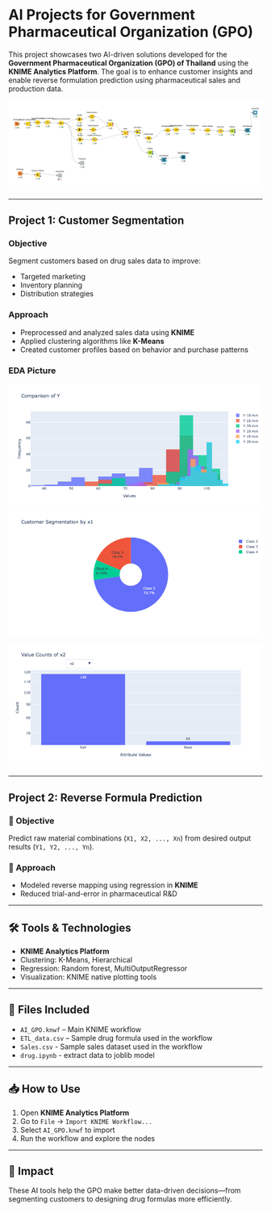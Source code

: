 # AI Projects for Government Pharmaceutical Organization (GPO)

This project showcases two AI-driven solutions developed for the **Government Pharmaceutical Organization (GPO) of Thailand** using the **KNIME Analytics Platform**. The goal is to enhance customer insights and enable reverse formulation prediction using pharmaceutical sales and production data.


![Demo Screenshot](workflow.png)

---

## Project 1: Customer Segmentation

### Objective
Segment customers based on drug sales data to improve:
- Targeted marketing
- Inventory planning
- Distribution strategies

### Approach
- Preprocessed and analyzed sales data using **KNIME**
- Applied clustering algorithms like **K-Means**
- Created customer profiles based on behavior and purchase patterns

### EDA Picture

![Demo Screenshot](EDA_pic/sim1.png)
![Demo Screenshot](EDA_pic/sim2.png)

![Demo Screenshot](EDA_pic/sim4.png)


---

## Project 2: Reverse Formula Prediction

### 🎯 Objective
Predict raw material combinations (`X1, X2, ..., Xn`) from desired output results (`Y1, Y2, ..., Yn`).

### 🧠 Approach
- Modeled reverse mapping using regression in **KNIME**
- Reduced trial-and-error in pharmaceutical R&D

---

## 🛠️ Tools & Technologies
- **KNIME Analytics Platform**
- Clustering: K-Means, Hierarchical
- Regression: Random forest, MultiOutputRegressor
- Visualization: KNIME native plotting tools

---

## 📁 Files Included

- `AI_GPO.knwf` – Main KNIME workflow
- `ETL_data.csv` – Sample drug formula used in the workflow
- `Sales.csv` - Sample sales dataset used in the workflow
- `drug.ipynb` - extract data to joblib model 
---

## 📥 How to Use

1. Open **KNIME Analytics Platform**
2. Go to `File` → `Import KNIME Workflow...`
3. Select `AI_GPO.knwf` to import
4. Run the workflow and explore the nodes

---

## 📌 Impact

These AI tools help the GPO make better data-driven decisions—from segmenting customers to designing drug formulas more efficiently.
